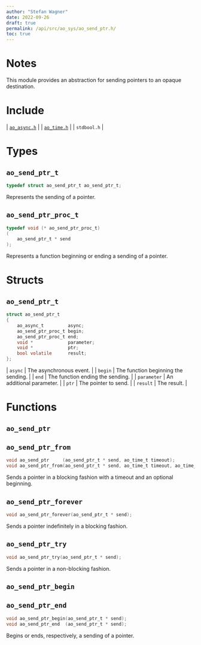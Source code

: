 ```yaml
---
author: "Stefan Wagner"
date: 2022-09-26
draft: true
permalink: /api/src/ao_sys/ao_send_ptr.h/
toc: true
---
```


# Notes

This module provides an abstraction for sending pointers to an opaque destination.

# Include

| [`ao_async.h`](ao_async.h.md) |
| [`ao_time.h`](ao_time.h.md) |
| `stdbool.h` |

# Types

## `ao_send_ptr_t`

```c
typedef struct ao_send_ptr_t ao_send_ptr_t;
```

Represents the sending of a pointer.

## `ao_send_ptr_proc_t`

```c
typedef void (* ao_send_ptr_proc_t)
(
    ao_send_ptr_t * send
);
```

Represents a function beginning or ending a sending of a pointer.

# Structs

## `ao_send_ptr_t`

```c
struct ao_send_ptr_t
{
    ao_async_t         async;
    ao_send_ptr_proc_t begin;
    ao_send_ptr_proc_t end;
    void *             parameter;
    void *             ptr;
    bool volatile      result;
};
```

| `async` | The asynchronous event. |
| `begin` | The function beginning the sending. |
| `end` | The function ending the sending. |
| `parameter` | An additional parameter. |
| `ptr` | The pointer to send. |
| `result` | The result. |

# Functions

## `ao_send_ptr`
## `ao_send_ptr_from`

```c
void ao_send_ptr     (ao_send_ptr_t * send, ao_time_t timeout);
void ao_send_ptr_from(ao_send_ptr_t * send, ao_time_t timeout, ao_time_t beginning);
```

Sends a pointer in a blocking fashion with a timeout and an optional beginning.

## `ao_send_ptr_forever`

```c
void ao_send_ptr_forever(ao_send_ptr_t * send);
```

Sends a pointer indefinitely in a blocking fashion.

## `ao_send_ptr_try`

```c
void ao_send_ptr_try(ao_send_ptr_t * send);
```

Sends a pointer in a non-blocking fashion.

## `ao_send_ptr_begin`
## `ao_send_ptr_end`

```c
void ao_send_ptr_begin(ao_send_ptr_t * send);
void ao_send_ptr_end  (ao_send_ptr_t * send);
```

Begins or ends, respectively, a sending of a pointer.
